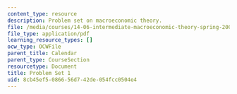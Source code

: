 ```yaml
---
content_type: resource
description: Problem set on macroeconomic theory.
file: /media/courses/14-06-intermediate-macroeconomic-theory-spring-2003/8cb45ef5086656d742de054fcc0504e4_ps1.pdf
file_type: application/pdf
learning_resource_types: []
ocw_type: OCWFile
parent_title: Calendar
parent_type: CourseSection
resourcetype: Document
title: Problem Set 1
uid: 8cb45ef5-0866-56d7-42de-054fcc0504e4
---
```

